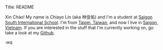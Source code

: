 Title: README

<img src="https://avatars1.githubusercontent.com/u/5305227?v=3&s=460" 
     class="img-responsive img-circle center-block avatar" alt=""/><br/>
Xin Chào! My name is Chiayo Lin (aka 林佳佑) and I'm a student at 
[Saigon South International School][1]. I'm from [Taipei, Taiwan][t], 
and now I live in [Saigon, Vietnam][s]. If you are interested in the stuff 
that I'm currently working on, go take a look at my [Github][2].

[1]: http://www.ssis.edu.vn/
[t]: https://goo.gl/maps/oGDrf
[s]: https://goo.gl/maps/Skp06
[2]: https://github.com/chiayolin/

:wq